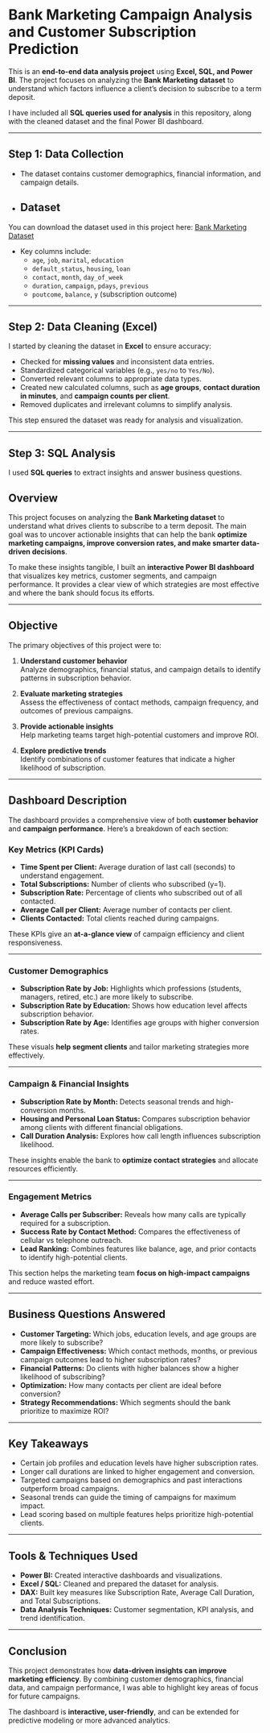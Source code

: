 # Bank Marketing Campaign Analysis and Customer Subscription Prediction

This is an **end-to-end data analysis project** using **Excel, SQL, and Power BI**. The project focuses on analyzing the **Bank Marketing dataset** to understand which factors influence a client’s decision to subscribe to a term deposit.  

I have included all **SQL queries used for analysis** in this repository, along with the cleaned dataset and the final Power BI dashboard.

---

## Step 1: Data Collection
- The dataset contains customer demographics, financial information, and campaign details.
- ## Dataset
You can download the dataset used in this project here: [Bank Marketing Dataset]([https://github.com/yourusername/bank-marketing-dataset.csv](https://github.com/AbishoGeorge/Bank-Marketing-Insights-Project/blob/main/bank-Marketing-Dataset-csv.csv)) 
- Key columns include:  
  - `age`, `job`, `marital`, `education`  
  - `default_status`, `housing`, `loan`  
  - `contact`, `month`, `day_of_week`  
  - `duration`, `campaign`, `pdays`, `previous`  
  - `poutcome`, `balance`, `y` (subscription outcome)

---

## Step 2: Data Cleaning (Excel)
I started by cleaning the dataset in **Excel** to ensure accuracy:

- Checked for **missing values** and inconsistent data entries.  
- Standardized categorical variables (e.g., `yes/no` to `Yes/No`).  
- Converted relevant columns to appropriate data types.  
- Created new calculated columns, such as **age groups**, **contact duration in minutes**, and **campaign counts per client**.  
- Removed duplicates and irrelevant columns to simplify analysis.

This step ensured the dataset was ready for analysis and visualization.

---

## Step 3: SQL Analysis
I used **SQL queries** to extract insights and answer business questions.  

## Overview
This project focuses on analyzing the **Bank Marketing dataset** to understand what drives clients to subscribe to a term deposit. The main goal was to uncover actionable insights that can help the bank **optimize marketing campaigns, improve conversion rates, and make smarter data-driven decisions**.  

To make these insights tangible, I built an **interactive Power BI dashboard** that visualizes key metrics, customer segments, and campaign performance. It provides a clear view of which strategies are most effective and where the bank should focus its efforts.

---

## Objective
The primary objectives of this project were to:  

1. **Understand customer behavior**  
   Analyze demographics, financial status, and campaign details to identify patterns in subscription behavior.  

2. **Evaluate marketing strategies**  
   Assess the effectiveness of contact methods, campaign frequency, and outcomes of previous campaigns.  

3. **Provide actionable insights**  
   Help marketing teams target high-potential customers and improve ROI.  

4. **Explore predictive trends**  
   Identify combinations of customer features that indicate a higher likelihood of subscription.

---

## Dashboard Description
The dashboard provides a comprehensive view of both **customer behavior** and **campaign performance**. Here’s a breakdown of each section:

### Key Metrics (KPI Cards)
- **Time Spent per Client:** Average duration of last call (seconds) to understand engagement.  
- **Total Subscriptions:** Number of clients who subscribed (y=1).  
- **Subscription Rate:** Percentage of clients who subscribed out of all contacted.  
- **Average Call per Client:** Average number of contacts per client.  
- **Clients Contacted:** Total clients reached during campaigns.  

These KPIs give an **at-a-glance view** of campaign efficiency and client responsiveness.

---

### Customer Demographics
- **Subscription Rate by Job:** Highlights which professions (students, managers, retired, etc.) are more likely to subscribe.  
- **Subscription Rate by Education:** Shows how education level affects subscription behavior.  
- **Subscription Rate by Age:** Identifies age groups with higher conversion rates.  

These visuals **help segment clients** and tailor marketing strategies more effectively.

---

### Campaign & Financial Insights
- **Subscription Rate by Month:** Detects seasonal trends and high-conversion months.  
- **Housing and Personal Loan Status:** Compares subscription behavior among clients with different financial obligations.  
- **Call Duration Analysis:** Explores how call length influences subscription likelihood.  

These insights enable the bank to **optimize contact strategies** and allocate resources efficiently.

---

### Engagement Metrics
- **Average Calls per Subscriber:** Reveals how many calls are typically required for a subscription.  
- **Success Rate by Contact Method:** Compares the effectiveness of cellular vs telephone outreach.  
- **Lead Ranking:** Combines features like balance, age, and prior contacts to identify high-potential clients.  

This section helps the marketing team **focus on high-impact campaigns** and reduce wasted effort.

---

## Business Questions Answered
- **Customer Targeting:** Which jobs, education levels, and age groups are more likely to subscribe?  
- **Campaign Effectiveness:** Which contact methods, months, or previous campaign outcomes lead to higher subscription rates?  
- **Financial Patterns:** Do clients with higher balances show a higher likelihood of subscribing?  
- **Optimization:** How many contacts per client are ideal before conversion?  
- **Strategy Recommendations:** Which segments should the bank prioritize to maximize ROI?

---

## Key Takeaways
- Certain job profiles and education levels have higher subscription rates.  
- Longer call durations are linked to higher engagement and conversion.  
- Targeted campaigns based on demographics and past interactions outperform broad campaigns.  
- Seasonal trends can guide the timing of campaigns for maximum impact.  
- Lead scoring based on multiple features helps prioritize high-potential clients.

---

## Tools & Techniques Used
- **Power BI:** Created interactive dashboards and visualizations.  
- **Excel / SQL:** Cleaned and prepared the dataset for analysis.  
- **DAX:** Built key measures like Subscription Rate, Average Call Duration, and Total Subscriptions.  
- **Data Analysis Techniques:** Customer segmentation, KPI analysis, and trend identification.

---

## Conclusion
This project demonstrates how **data-driven insights can improve marketing efficiency**. By combining customer demographics, financial data, and campaign performance, I was able to highlight key areas of focus for future campaigns.  

The dashboard is **interactive, user-friendly**, and can be extended for predictive modeling or more advanced analytics.
